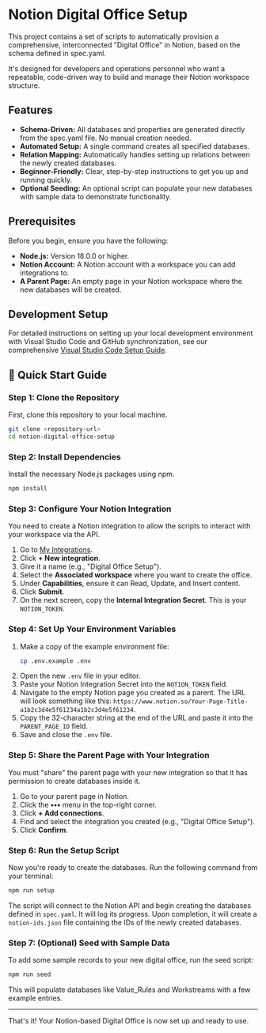 # Notion Digital Office Setup

This project contains a set of scripts to automatically provision a comprehensive, interconnected "Digital Office" in Notion, based on the schema defined in spec.yaml.

It's designed for developers and operations personnel who want a repeatable, code-driven way to build and manage their Notion workspace structure.

## Features
- **Schema-Driven:** All databases and properties are generated directly from the spec.yaml file. No manual creation needed.
- **Automated Setup:** A single command creates all specified databases.
- **Relation Mapping:** Automatically handles setting up relations between the newly created databases.
- **Beginner-Friendly:** Clear, step-by-step instructions to get you up and running quickly.
- **Optional Seeding:** An optional script can populate your new databases with sample data to demonstrate functionality.

## Prerequisites
Before you begin, ensure you have the following:
- **Node.js:** Version 18.0.0 or higher.
- **Notion Account:** A Notion account with a workspace you can add integrations to.
- **A Parent Page:** An empty page in your Notion workspace where the new databases will be created.

## Development Setup
For detailed instructions on setting up your local development environment with Visual Studio Code and GitHub synchronization, see our comprehensive [Visual Studio Code Setup Guide](VS_CODE_SETUP.md).

## 🚀 Quick Start Guide

### Step 1: Clone the Repository
First, clone this repository to your local machine.
```bash
git clone <repository-url>
cd notion-digital-office-setup
```

### Step 2: Install Dependencies
Install the necessary Node.js packages using npm.
```bash
npm install
```

### Step 3: Configure Your Notion Integration
You need to create a Notion integration to allow the scripts to interact with your workspace via the API.
1. Go to [My Integrations](https://www.notion.so/my-integrations).
2. Click **+ New integration**.
3. Give it a name (e.g., "Digital Office Setup").
4. Select the **Associated workspace** where you want to create the office.
5. Under **Capabilities**, ensure it can Read, Update, and Insert content.
6. Click **Submit**.
7. On the next screen, copy the **Internal Integration Secret**. This is your `NOTION_TOKEN`.

### Step 4: Set Up Your Environment Variables
1. Make a copy of the example environment file:
	```bash
	cp .env.example .env
	```
2. Open the new `.env` file in your editor.
3. Paste your Notion Integration Secret into the `NOTION_TOKEN` field.
4. Navigate to the empty Notion page you created as a parent. The URL will look something like this: `https://www.notion.so/Your-Page-Title-a1b2c3d4e5f61234a1b2c3d4e5f61234`.
5. Copy the 32-character string at the end of the URL and paste it into the `PARENT_PAGE_ID` field.
6. Save and close the `.env` file.

### Step 5: Share the Parent Page with Your Integration
You must "share" the parent page with your new integration so that it has permission to create databases inside it.
1. Go to your parent page in Notion.
2. Click the **•••** menu in the top-right corner.
3. Click **+ Add connections**.
4. Find and select the integration you created (e.g., "Digital Office Setup").
5. Click **Confirm**.

### Step 6: Run the Setup Script
Now you're ready to create the databases. Run the following command from your terminal:
```bash
npm run setup
```
The script will connect to the Notion API and begin creating the databases defined in `spec.yaml`. It will log its progress. Upon completion, it will create a `notion-ids.json` file containing the IDs of the newly created databases.

### Step 7: (Optional) Seed with Sample Data
To add some sample records to your new digital office, run the seed script:
```bash
npm run seed
```
This will populate databases like Value_Rules and Workstreams with a few example entries.

---
That's it! Your Notion-based Digital Office is now set up and ready to use.
